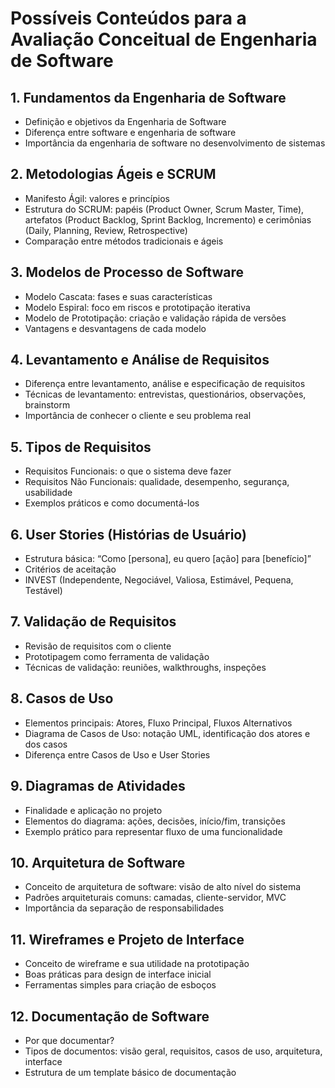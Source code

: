 # Possíveis Conteúdos para a Avaliação Conceitual de Engenharia de Software

## 1. Fundamentos da Engenharia de Software

* Definição e objetivos da Engenharia de Software
* Diferença entre software e engenharia de software
* Importância da engenharia de software no desenvolvimento de sistemas

## 2. Metodologias Ágeis e SCRUM

* Manifesto Ágil: valores e princípios
* Estrutura do SCRUM: papéis (Product Owner, Scrum Master, Time), artefatos (Product Backlog, Sprint Backlog, Incremento) e cerimônias (Daily, Planning, Review, Retrospective)
* Comparação entre métodos tradicionais e ágeis

## 3. Modelos de Processo de Software

* Modelo Cascata: fases e suas características
* Modelo Espiral: foco em riscos e prototipação iterativa
* Modelo de Prototipação: criação e validação rápida de versões
* Vantagens e desvantagens de cada modelo

## 4. Levantamento e Análise de Requisitos

* Diferença entre levantamento, análise e especificação de requisitos
* Técnicas de levantamento: entrevistas, questionários, observações, brainstorm
* Importância de conhecer o cliente e seu problema real

## 5. Tipos de Requisitos

* Requisitos Funcionais: o que o sistema deve fazer
* Requisitos Não Funcionais: qualidade, desempenho, segurança, usabilidade
* Exemplos práticos e como documentá-los

## 6. User Stories (Histórias de Usuário)

* Estrutura básica: “Como \[persona], eu quero \[ação] para \[benefício]”
* Critérios de aceitação
* INVEST (Independente, Negociável, Valiosa, Estimável, Pequena, Testável)

## 7. Validação de Requisitos

* Revisão de requisitos com o cliente
* Prototipagem como ferramenta de validação
* Técnicas de validação: reuniões, walkthroughs, inspeções

## 8. Casos de Uso

* Elementos principais: Atores, Fluxo Principal, Fluxos Alternativos
* Diagrama de Casos de Uso: notação UML, identificação dos atores e dos casos
* Diferença entre Casos de Uso e User Stories

## 9. Diagramas de Atividades

* Finalidade e aplicação no projeto
* Elementos do diagrama: ações, decisões, início/fim, transições
* Exemplo prático para representar fluxo de uma funcionalidade

## 10. Arquitetura de Software

* Conceito de arquitetura de software: visão de alto nível do sistema
* Padrões arquiteturais comuns: camadas, cliente-servidor, MVC
* Importância da separação de responsabilidades

## 11. Wireframes e Projeto de Interface

* Conceito de wireframe e sua utilidade na prototipação
* Boas práticas para design de interface inicial
* Ferramentas simples para criação de esboços

## 12. Documentação de Software

* Por que documentar?
* Tipos de documentos: visão geral, requisitos, casos de uso, arquitetura, interface
* Estrutura de um template básico de documentação
